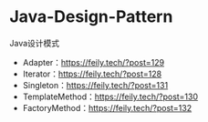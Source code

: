 # Java-Design-Pattern
Java设计模式
+ Adapter：https://feily.tech/?post=129
+ Iterator：https://feily.tech/?post=128
+ Singleton：https://feily.tech/?post=131
+ TemplateMethod：https://feily.tech/?post=130
+ FactoryMethod：https://feily.tech/?post=132
